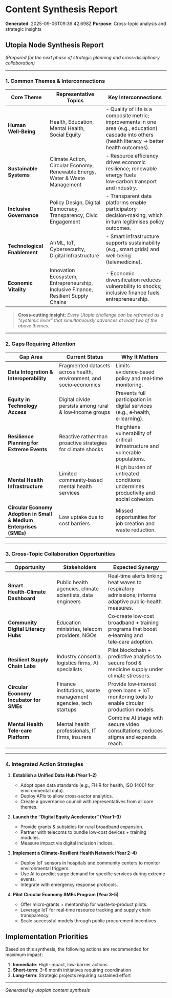 # Content Synthesis Report

**Generated**: 2025-09-06T09:36:42.698Z
**Purpose**: Cross-topic analysis and strategic insights

## Utopia Node Synthesis Report  
*(Prepared for the next phase of strategic planning and cross‑disciplinary collaboration)*  

---

### 1. Common Themes & Interconnections

| Core Theme | Representative Topics | Key Interconnections |
|------------|------------------------|----------------------|
| **Human Well‑Being** | Health, Education, Mental Health, Social Equity | - Quality of life is a composite metric; improvements in one area (e.g., education) cascade into others (health literacy → better health outcomes). |
| **Sustainable Systems** | Climate Action, Circular Economy, Renewable Energy, Water & Waste Management | - Resource efficiency drives economic resilience; renewable energy fuels low‑carbon transport and industry. |
| **Inclusive Governance** | Policy Design, Digital Democracy, Transparency, Civic Engagement | - Transparent data platforms enable participatory decision‑making, which in turn legitimises policy outcomes. |
| **Technological Enablement** | AI/ML, IoT, Cybersecurity, Digital Infrastructure | - Smart infrastructure supports sustainability (e.g., smart grids) and well‑being (telemedicine). |
| **Economic Vitality** | Innovation Ecosystem, Entrepreneurship, Inclusive Finance, Resilient Supply Chains | - Economic diversification reduces vulnerability to shocks; inclusive finance fuels entrepreneurship. |

> **Cross‑cutting Insight:** *Every Utopia challenge can be reframed as a “systemic lever” that simultaneously advances at least two of the above themes.*  

---

### 2. Gaps Requiring Attention

| Gap Area | Current Status | Why It Matters |
|----------|----------------|----------------|
| **Data Integration & Interoperability** | Fragmented datasets across health, environment, and socio‑economics | Limits evidence‑based policy and real‑time monitoring. |
| **Equity in Technology Access** | Digital divide persists among rural & low‑income groups | Prevents full participation in digital services (e.g., e‑health, e‑learning). |
| **Resilience Planning for Extreme Events** | Reactive rather than proactive strategies for climate shocks | Heightens vulnerability of critical infrastructure and vulnerable populations. |
| **Mental Health Infrastructure** | Limited community‑based mental health services | High burden of untreated conditions undermines productivity and social cohesion. |
| **Circular Economy Adoption in Small & Medium Enterprises (SMEs)** | Low uptake due to cost barriers | Missed opportunities for job creation and waste reduction. |

---

### 3. Cross‑Topic Collaboration Opportunities

| Opportunity | Stakeholders | Expected Synergy |
|-------------|--------------|------------------|
| **Smart Health‑Climate Dashboard** | Public health agencies, climate scientists, data engineers | Real‑time alerts linking heat waves to respiratory admissions; informs adaptive public‑health measures. |
| **Community Digital Literacy Hubs** | Education ministries, telecom providers, NGOs | Co‑create low‑cost broadband + training programs that boost e‑learning and tele‑care adoption. |
| **Resilient Supply Chain Labs** | Industry consortia, logistics firms, AI specialists | Pilot blockchain + predictive analytics to secure food & medicine supply under climate stressors. |
| **Circular Economy Incubator for SMEs** | Finance institutions, waste management agencies, tech startups | Provide low‑interest green loans + IoT monitoring tools to enable circular production models. |
| **Mental Health Tele‑care Platform** | Mental health professionals, IT firms, insurers | Combine AI triage with secure video consultations; reduces stigma and expands reach. |

---

### 4. Integrated Action Strategies

1. **Establish a Unified Data Hub (Year 1–2)**
   - Adopt open data standards (e.g., FHIR for health, ISO 14001 for environmental data).
   - Deploy APIs to allow cross‑sector analytics.
   - Create a governance council with representatives from all core themes.

2. **Launch the “Digital Equity Accelerator” (Year 1–3)**
   - Provide grants & subsidies for rural broadband expansion.
   - Partner with telecoms to bundle low‑cost devices + training modules.
   - Measure impact via digital inclusion indices.

3. **Implement a Climate‑Resilient Health Network (Year 2–4)**
   - Deploy IoT sensors in hospitals and community centers to monitor environmental triggers.
   - Use AI to predict surge demand for specific services during extreme events.
   - Integrate with emergency response protocols.

4. **Pilot Circular Economy SMEs Program (Year 3–5)**
   - Offer micro‑grants + mentorship for waste‑to‑product pilots.
   - Leverage IoT for real‑time resource tracking and supply chain transparency.
   - Scale successful models through public procurement incentives

## Implementation Priorities
Based on this synthesis, the following actions are recommended for maximum impact:

1. **Immediate**: High-impact, low-barrier actions
2. **Short-term**: 3-6 month initiatives requiring coordination
3. **Long-term**: Strategic projects requiring sustained effort

---
*Generated by utopian content synthesis*

